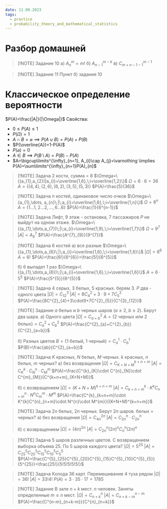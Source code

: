 ```yaml
---
date: 11.09.2023
tags:
  - practice
  - probability_theory_and_mathematical_statistics
---
```

# Разбор домашней

> [!NOTE] Задание 10
> а) $A^{m}_{n}=m!$
> б) $A^{m-k}_{n-1}$
> в) $C^{m-1}_{m+n-1-1}$

> [!NOTE] Задание 11
> Пункт б) задания 10

# Классическое определение вероятности
$P(A)=\frac{|A|}{|\Omega|}$
Свойства:
- $0\leq P(A)\leq1$
- $P(\Omega)=1$
- $A\cap B=\varnothing \implies P(A\cup B)=P(A)+P(B)$
- $P(\overline{A})=1-P(A)$
- $P(\varnothing)=0$
- $A\in B \implies P(B\setminus A)=P(B)-P(A)$
- $A=\bigcup\limits^{\infty}_{n=1}, A_{i}\cap A_{j}=\varnothing \implies P(A)=\sum\limits^{\infty}_{n=1}P(A)_{n}$

> [!NOTE] Задача
> 2 кости, сумма = 8
> $\Omega=\{(a_{1},a_{2})|a_{i}=\overline{1,6},\;i=\overline{1,2}\}$
> $\Omega=6\cdot 6=36$
> $A=\{(4,4),(2,6),(6,2),(3,5),(5,3)\}$
> $P(A)=\frac{5}{36}$
> 

> [!NOTE] Задача
> $n$ костей, одинаковое число очков
> $\Omega=\{a_{1},\dots, a_{n}\;|\;a_{i}=\overline{1,6},\;i=\overline{1,n}\}$
> $\Omega=6^{n}$
> $A=\{1\dots1,\;2\dots2,\dots,6\dots6\}$
> $P(A)=\frac{1}{6^{n-1}}$

> [!NOTE] Задача
> Лифт, 9 этаж - остановка, 7 пассажиров $P$ не выйдут на одном этаже.
> $\Omega=\{(a_{1},\dots,a_{7})\;|\;a_{i}=\overline{1,9},\;i=\overline{1,7}\}$
> $\Omega=9^{7}$
> $|A|=A^{7}_{9}$
> $P(A)=\frac{A^{7}_{9}}{9^{7}}$

> [!NOTE] Задача
> 6 костей
> а) все разные
> $\Omega=\{(a_{1},\dots,a_{6}\;|\;a_{i}=\overline{1,6},\;i=\overline{1,6}\}$
> $|\Omega|=6^{6}$
> $A=6!$
> $P(A)=\frac{6!}{6^{6}}=\frac{5!}{6^{5}}$
> 
> б) 6 выпадет 1 раз
> $\Omega=\{(a_{1},\dots,a_{6})\;|\;a_{i}=\overline{1,6},\;i=\overline{1,6}\}$
> $A=6\cdot5^{5}$
> $P(A)=\frac{5^{5}}{6^{5}}$

> [!NOTE] Задача
> 4 серых, 3 белых, 5 красных. берем 3. $P$ два - одного цвета
> $|\Omega|=C^{3}_{12}$
> $|A|=8C^{2}_{4}+3\cdot9+7C^{2}_{5}$
> $P(A)=\frac{8C^{2}_{4}+3\cdot9+7C^{2}_{5}}{C^{3}_{12}}$

> [!NOTE] Задание
> $a$ белых и $b$ черных шаров ($a\geq2,\;b\geq2$). Берут два шара.
> а) Одного цвета
> $|\Omega|=C^{2}_{a+b}$
> $A=\{2\text{ черных или }2 \text{ белых}\} = C^{2}_{a}+C^{2}_{b}$
> $P(A)=\frac{C^{2}_{a}+C^{2}_{b}}{C^{2}_{a+b}}$
> 
> б) Разных цветов
> $B=\{\text{1 белый, 1 черный}\}=C^{1}_{a}\cdot C^{1}_{b}$
> $P(B)=\frac{ab}{C^{2}_{a+b}}$

> [!NOTE] Задача
> $K$ красных, $N$ белых, $M$ черных.
> $k$ красных, $n$ белых, $m$ черных?
> а) без возвращения
> $|\Omega|=C^{k+n+m}_{K+N+M}$
> $|A|=C^{k}_{K}\cdot C^{n}_{N}\cdot C^{m}_{M}$
> $P(A)=\frac{C^{k}_{K}\cdot C^{n}_{N}\cdot C^{m}_{M}}{C^{k+n+m}_{K+N+M}}$
> 
> б) с возвращением
> $|\Omega|=(K+N+M)^{k+n+m}$
> $|A|=C^{k}_{k+n+m}\cdot K^{k}C^{n}_{n+m}\cdot N^{n}C^{m}_{m}\cdot M^{m}$
> $P(A)=\frac{C^{k}_{k+n+m}\cdot K^{k}C^{n}_{n+m}\cdot N^{n}\cdot M^{m}}{(K+N+M)^{k+n+m}}$
> 

> [!NOTE] Задача
> $2n$ белых, $2n$ черных. Берут $2n$ шаров.
> белых = черных?
> а) без возвращения
> $|\Omega|=C^{2n}_{4n}$
> $|A|=C^{n}_{2n}\cdot C^{n}_{2n}$
> 
> б) с возвращением
> $|\Omega|=(4n)^{2n}$
> $|A|=C^{n}_{2n}(2n)^{n}C^{n}_{n}(2n)^{n}$

> [!NOTE] Задача
> 5 шаров различных цветов. С возвращением выборка объема 25.
> По 5 шаров каждого цвета?
> $|\Omega|=5^{25}$
> $|A|=C^{5}_{25}C^{5}_{20}C^{5}_{15}C^{5}_{10}C^{5}_{5}$
> $P(A)=\frac{C^{5}_{25}C^{5}_{20}C^{5}_{15}C^{5}_{10}C^{5}_{5}}{5^{25}}=\frac{25!}{5!5!5!5!5!}$

> [!NOTE] Задача
> Колода 36 карт. Перемешивание
> 4 туза рядом
> $|\Omega|=36!$
> $|A|=33!4!$
> $P(A)=3\cdot35\cdot17=1785$
> 

> [!NOTE] Задание
> В зале $n+k$ мест. $n$ человек.
> Заняты определенные $m\leq n$ мест.
> $|\Omega|=C^{n}_{n+k}$
> $|A|=C_{n+k-m}^{n-m}$
> $P(A)=\frac{C^{n-m}_{n+k-m}}{C^{n}_{n+k}}$

